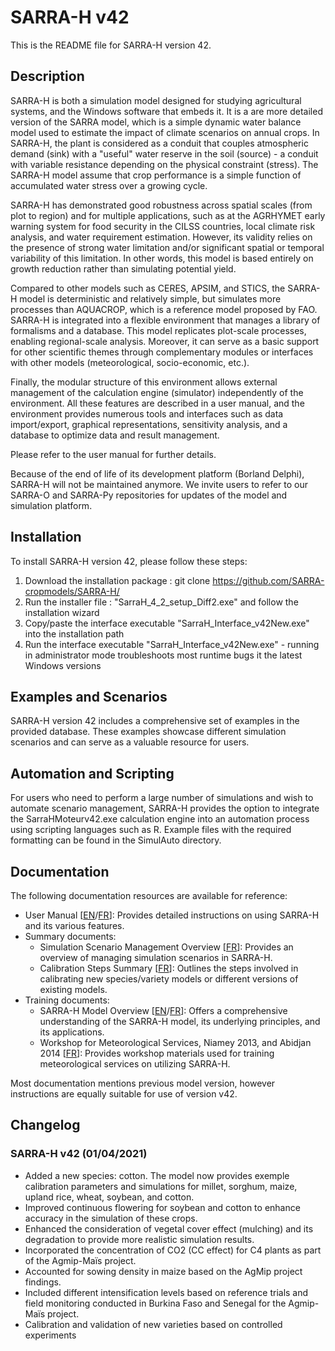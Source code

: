 # SARRA-H v42

This is the README file for SARRA-H version 42.

## Description

SARRA-H is both a simulation model designed for studying agricultural systems, and the Windows software that embeds it. It is a are more detailed version of the SARRA model, which is a simple dynamic water balance model used to estimate the impact of climate scenarios on annual crops. In SARRA-H, the plant is considered as a conduit that couples atmospheric demand (sink) with a "useful" water reserve in the soil (source) - a conduit with variable resistance depending on the physical constraint (stress). The SARRA-H model assume that crop performance is a simple function of accumulated water stress over a growing cycle.

SARRA-H has demonstrated good robustness across spatial scales (from plot to region) and for multiple applications, such as at the AGRHYMET early warning system for food security in the CILSS countries, local climate risk analysis, and water requirement estimation. However, its validity relies on the presence of strong water limitation and/or significant spatial or temporal variability of this limitation. In other words, this model is based entirely on growth reduction rather than simulating potential yield.

Compared to other models such as CERES, APSIM, and STICS, the SARRA-H model is deterministic and relatively simple, but simulates more processes than AQUACROP, which is a reference model proposed by FAO. SARRA-H is integrated into a flexible environment that manages a library of formalisms and a database. This model replicates plot-scale processes, enabling regional-scale analysis. Moreover, it can serve as a basic support for other scientific themes through complementary modules or interfaces with other models (meteorological, socio-economic, etc.).

Finally, the modular structure of this environment allows external management of the calculation engine (simulator) independently of the environment. All these features are described in a user manual, and the environment provides numerous tools and interfaces such as data import/export, graphical representations, sensitivity analysis, and a database to optimize data and result management.

Please refer to the user manual for further details.

Because of the end of life of its development platform (Borland Delphi), SARRA-H will not be maintained anymore. We invite users to refer to our SARRA-O and SARRA-Py repositories for updates of the model and simulation platform.

## Installation

To install SARRA-H version 42, please follow these steps:

1. Download the installation package : git clone https://github.com/SARRA-cropmodels/SARRA-H/
2. Run the installer file : "SarraH_4_2_setup_Diff2.exe" and follow the installation wizard
3. Copy/paste the interface executable "SarraH_Interface_v42New.exe" into the installation path
4. Run the interface executable "SarraH_Interface_v42New.exe" - running in administrator mode troubleshoots most runtime bugs it the latest Windows versions

## Examples and Scenarios

SARRA-H version 42 includes a comprehensive set of examples in the provided database. These examples showcase different simulation scenarios and can serve as a valuable resource for users.

## Automation and Scripting

For users who need to perform a large number of simulations and wish to automate scenario management, SARRA-H provides the option to integrate the SarraHMoteurv42.exe calculation engine into an automation process using scripting languages such as R. Example files with the required formatting can be found in the SimulAuto directory. 
## Documentation

The following documentation resources are available for reference:

- User Manual [[EN](./docs/SARRA-H_manual_EN.pdf)/[FR](./docs/SARRA-H_manual_FR.pdf)]: Provides detailed instructions on using SARRA-H and its various features. 
- Summary documents:
  - Simulation Scenario Management Overview [[FR](./docs/SARRA-H_simulation_scenarios_FR.pdf)]: Provides an overview of managing simulation scenarios in SARRA-H.
  - Calibration Steps Summary [[FR](./docs/SARRA-H_calibration_procedure_FR.pdf)]: Outlines the steps involved in calibrating new species/variety models or different versions of existing models.
- Training documents:
  - SARRA-H Model Overview [[EN](./docs/SARRA-H_processes_description_EN.pdf)/[FR](./docs/SARRA-H_processes_description_FR.pdf)]: Offers a comprehensive understanding of the SARRA-H model, its underlying principles, and its applications.
  - Workshop for Meteorological Services, Niamey 2013, and Abidjan 2014 [[FR](./docs/SARRA-H_workshops_2013-2014_FR.pdf)]: Provides workshop materials used for training meteorological services on utilizing SARRA-H.

Most documentation mentions previous model version, however instructions are equally suitable for use of version v42.

## Changelog

### SARRA-H v42 (01/04/2021)

- Added a new species: cotton. The model now provides exemple calibration parameters and simulations for millet, sorghum, maize, upland rice, wheat, soybean, and cotton.
- Improved continuous flowering for soybean and cotton to enhance accuracy in the simulation of these crops.
- Enhanced the consideration of vegetal cover effect (mulching) and its degradation to provide more realistic simulation results.
- Incorporated the concentration of CO2 (CC effect) for C4 plants as part of the Agmip-Maïs project.
- Accounted for sowing density in maize based on the AgMip project findings.
- Included different intensification levels based on reference trials and field monitoring conducted in Burkina Faso and Senegal for the Agmip-Maïs project.
- Calibration and validation of new varieties based on controlled experiments
